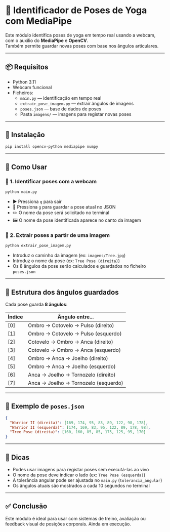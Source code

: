 # 🧘 Identificador de Poses de Yoga com MediaPipe

Este módulo identifica poses de yoga em tempo real usando a webcam, com o auxílio do **MediaPipe** e **OpenCV**.  
Também permite guardar novas poses com base nos ângulos articulares.

---

## 📦 Requisitos

- Python 3.11
- Webcam funcional
- Ficheiros:
  - `main.py` — identificação em tempo real
  - `extrair_pose_imagem.py` — extrair ângulos de imagens
  - `poses.json` — base de dados de poses
  - Pasta `imagens/` — imagens para registar novas poses

---

## 🔧 Instalação

```bash
pip install opencv-python mediapipe numpy
```

---

## 🚀 Como Usar

### 📍 1. Identificar poses com a webcam

```bash
python main.py
```

- ▶️ Pressiona `q` para sair  
- 💾 Pressiona `g` para guardar a pose atual no JSON  
- ✏️ O nome da pose será solicitado no terminal  
- 🖼️ O nome da pose identificada aparece no canto da imagem


### 📍 2. Extrair poses a partir de uma imagem

```bash
python extrair_pose_imagem.py
```

- Introduz o caminho da imagem (ex: `imagens/Tree.jpg`)
- Introduz o nome da pose (ex: `Tree Pose (direita)`)
- Os 8 ângulos da pose serão calculados e guardados no ficheiro `poses.json`

---

## 🧠 Estrutura dos ângulos guardados

Cada pose guarda **8 ângulos**:

| Índice | Ângulo entre...                    |
|--------|------------------------------------|
| [0]    | Ombro → Cotovelo → Pulso (direito) |
| [1]    | Ombro → Cotovelo → Pulso (esquerdo)|
| [2]    | Cotovelo → Ombro → Anca (direito)  |
| [3]    | Cotovelo → Ombro → Anca (esquerdo) |
| [4]    | Ombro → Anca → Joelho (direito)    |
| [5]    | Ombro → Anca → Joelho (esquerdo)   |
| [6]    | Anca → Joelho → Tornozelo (direito)|
| [7]    | Anca → Joelho → Tornozelo (esquerdo)|

---

## 📁 Exemplo de `poses.json`

```json
{
  "Warrior II (direita)": [169, 174, 95, 83, 89, 122, 98, 178],
  "Warrior II (esquerda)": [174, 169, 83, 95, 122, 89, 178, 98],
  "Tree Pose (direita)": [160, 160, 85, 85, 175, 125, 95, 170]
}
```

---

## 📌 Dicas

- Podes usar imagens para registar poses sem executá-las ao vivo
- O nome da pose deve indicar o lado (ex: `Tree Pose (esquerda)`)
- A tolerância angular pode ser ajustada no `main.py` (`tolerancia_angular`)
- Os ângulos atuais são mostrados a cada 10 segundos no terminal

---

## ✅ Conclusão

Este módulo é ideal para usar com sistemas de treino, avaliação ou feedback visual de posições corporais.
Ainda em execução.